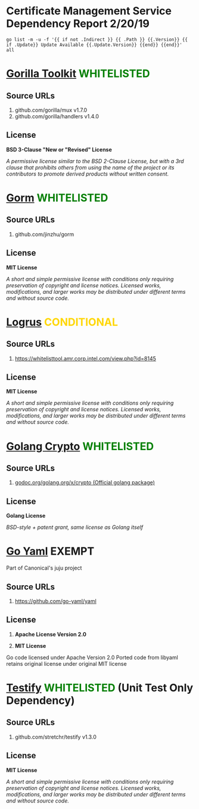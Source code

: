 # Certificate Management Service Dependency Report 2/20/19

```console
go list -m -u -f '{{ if not .Indirect }} {{ .Path }} {{.Version}} {{ if .Update}} Update Available {{.Update.Version}} {{end}} {{end}}'  all
```


# [Gorilla Toolkit](https://whitelisttool.amr.corp.intel.com/view.php?id=6177)  <span style="color:green">**WHITELISTED**</span>

## Source URLs
1. github.com/gorilla/mux v1.7.0  
2. github.com/gorilla/handlers v1.4.0

## License

**BSD 3-Clause "New or "Revised" License**

*A permissive license similar to the BSD 2-Clause License, but with a 3rd clause that prohibits others from using the name of the project or its contributors to promote derived products without written consent.*

# [Gorm](https://whitelisttool.amr.corp.intel.com/view.php?id=8989) <span style="color:green">**WHITELISTED**</span>

## Source URLs
1. github.com/jinzhu/gorm

## License

**MIT License**

*A short and simple permissive license with conditions only requiring preservation of copyright and license notices. Licensed works, modifications, and larger works may be distributed under different terms and without source code.*

# [Logrus](https://whitelisttool.amr.corp.intel.com/view.php?id=8145) <span style="color:gold">**CONDITIONAL**

## Source URLs
1. https://whitelisttool.amr.corp.intel.com/view.php?id=8145

## License

**MIT License**

*A short and simple permissive license with conditions only requiring preservation of copyright and license notices. Licensed works, modifications, and larger works may be distributed under different terms and without source code.*


# [Golang Crypto](https://whitelisttool.amr.corp.intel.com/view.php?id=8975)  <span style="color:green">**WHITELISTED**</span>

## Source URLs
1. [godoc.org/golang.org/x/crypto (Official golang package)](https://github.com/golang/crypto/)

## License

**Golang License**

*BSD-style + patent grant, same license as Golang itself*

# [Go Yaml](https://whitelisttool.amr.corp.intel.com/view.php?id=5396) **EXEMPT**

Part of Canonical's juju project

## Source URLs
1. https://github.com/go-yaml/yaml
   
## License

1. **Apache License Version 2.0**

2. **MIT License**

Go code licensed under Apache Version 2.0
Ported code from libyaml retains original license under original MIT license

# [Testify](https://whitelisttool.amr.corp.intel.com/view.php?id=8963) <span style="color:green">**WHITELISTED**</span> (Unit Test Only Dependency)

## Source URLs

1. github.com/stretchr/testify v1.3.0  

## License

**MIT License**

*A short and simple permissive license with conditions only requiring preservation of copyright and license notices. Licensed works, modifications, and larger works may be distributed under different terms and without source code.*


